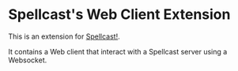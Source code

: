 
# Spellcast's Web Client Extension

This is an extension for [Spellcast!](https://www.npmjs.com/package/spellcast).

It contains a Web client that interact with a Spellcast server using a Websocket.

